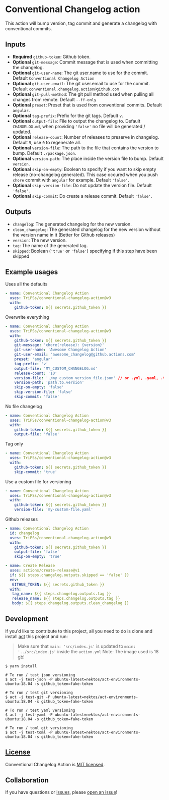 # Conventional Changelog action

This action will bump version, tag commit and generate a changelog with conventional commits.

## Inputs

- **Required** `github-token`: Github token.
- **Optional** `git-message`: Commit message that is used when committing the changelog.
- **Optional** `git-user-name`: The git user.name to use for the commit. Default `Conventional Changelog Action`
- **Optional** `git-user-email`: The git user.email to use for the commit. Default `conventional.changelog.action@github.com`
- **Optional** `git-pull-method`: The git pull method used when pulling all changes from remote. Default `--ff-only`
- **Optional** `preset`: Preset that is used from conventional commits. Default `angular`.
- **Optional** `tag-prefix`: Prefix for the git tags. Default `v`.
- **Optional** `output-file`: File to output the changelog to. Default `CHANGELOG.md`, when providing `'false'` no file will be generated / updated.
- **Optional** `release-count`: Number of releases to preserve in changelog. Default `5`, use `0` to regenerate all.
- **Optional** `version-file`: The path to the file that contains the version to bump. Default `./package.json`.
- **Optional** `version-path`: The place inside the version file to bump. Default `version`.
- **Optional** `skip-on-empty`: Boolean to specify if you want to skip empty release (no-changelog generated). This case occured when you push `chore` commit with `angular` for example. Default `'false'`.
- **Optional** `skip-version-file`: Do not update the version file. Default `'false'`.
- **Optional** `skip-commit`: Do create a release commit. Default `'false'`.

## Outputs

- `changelog`: The generated changelog for the new version.
- `clean_changelog`: The generated changelog for the new version without the version name in it (Better for Github releases)
- `version`: The new version.
- `tag`: The name of the generated tag.
- `skipped`: Boolean (`'true'` or `'false'`) specifying if this step have been skipped

## Example usages

Uses all the defaults

```yaml
- name: Conventional Changelog Action
  uses: TriPSs/conventional-changelog-action@v3
  with:
    github-token: ${{ secrets.github_token }}
```

Overwrite everything

```yaml
- name: Conventional Changelog Action
  uses: TriPSs/conventional-changelog-action@v3
  with:
    github-token: ${{ secrets.github_token }}
    git-message: 'chore(release): {version}'
    git-user-name: 'Awesome Changelog Action'
    git-user-email: 'awesome_changelog@github.actions.com'
    preset: 'angular'
    tag-prefix: 'v'
    output-file: 'MY_CUSTOM_CHANGELOG.md'
    release-count: '10'
    version-file: './my_custom_version_file.json' // or .yml, .yaml, .toml
    version-path: 'path.to.version'
    skip-on-empty: 'false'
    skip-version-file: 'false'
    skip-commit: 'false'
```

No file changelog

```yaml
- name: Conventional Changelog Action
  uses: TriPSs/conventional-changelog-action@v3
  with:
    github-token: ${{ secrets.github_token }}
    output-file: 'false'
```

Tag only

```yaml
- name: Conventional Changelog Action
  uses: TriPSs/conventional-changelog-action@v3
  with:
    github-token: ${{ secrets.github_token }}
    skip-commit: 'true'
```

Use a custom file for versioning

```yaml
- name: Conventional Changelog Action
  uses: TriPSs/conventional-changelog-action@v3
  with:
    github-token: ${{ secrets.github_token }}
    version-file: 'my-custom-file.yaml'
```

Github releases

```yaml
- name: Conventional Changelog Action
  id: changelog
  uses: TriPSs/conventional-changelog-action@v3
  with:
    github-token: ${{ secrets.github_token }}
    output-file: 'false'
    skip-on-empty: 'true'

- name: Create Release
  uses: actions/create-release@v1
  if: ${{ steps.changelog.outputs.skipped == 'false' }}
  env:
   GITHUB_TOKEN: ${{ secrets.github_token }}
  with:
   tag_name: ${{ steps.changelog.outputs.tag }}
   release_name: ${{ steps.changelog.outputs.tag }}
   body: ${{ steps.changelog.outputs.clean_changelog }}
```

## Development
If you'd like to contribute to this project, all you need to do is clone and install [act](https://github.com/nektos/act) this project and run:
> Make sure that `main: 'src/index.js'` is updated to `main: '../src/index.js'` inside the `action.yml`
> Note: The image used is 18 gb!
```shell
$ yarn install

# To run / test json versioning
$ act -j test-json -P ubuntu-latest=nektos/act-environments-ubuntu:18.04 -s github_token=fake-token

# To run / test git versioning
$ act -j test-git -P ubuntu-latest=nektos/act-environments-ubuntu:18.04 -s github_token=fake-token

# To run / test yaml versioning
$ act -j test-yaml -P ubuntu-latest=nektos/act-environments-ubuntu:18.04 -s github_token=fake-token

# To run / toml git versioning
$ act -j test-toml -P ubuntu-latest=nektos/act-environments-ubuntu:18.04 -s github_token=fake-token
```

## [License](./LICENSE)

Conventional Changelog Action is [MIT licensed](./LICENSE).

## Collaboration

If you have questions or [issues](https://github.com/TriPSs/conventional-changelog-action/issues), please [open an issue](https://github.com/TriPSs/conventional-changelog-action/issues/new)!
